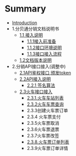 # Summary

* [Introduction](README.md)
* 1.分贝通分销文档说明书
  * [1.1 接入说明](11-jie-ru-shuo-ming.md)
    * [1.1.1接入前准备](11-jie-ru-shuo-ming/111jie-ru-qian-zhun-bei.md)
    * [1.1.2接口环境说明](11-jie-ru-shuo-ming/112jie-kou-huan-jing-shuo-ming.md)
    * [1.1.3接口接入流程](11-jie-ru-shuo-ming/113jie-kou-jie-ru-liu-cheng.md)
  * [1.2文档版本说明](12wen-dang-ban-ben-shuo-ming.md)
* 2.分销API接口接入\(调整中\)
  * [2.1API鉴权接口,颁发token](21apijian-quan-jie-53e32c-ban-fa-token.md)
  * [2.2API接入说明](22apijie-ru-shuo-ming.md)
    * [2.2.1 签名算法](22apijie-ru-shuo-ming/221-qian-ming-suan-fa.md)
  * [2.3火车接口接入](23huo-che-jie-kou-jie-ru.md)
    * [2.3.1.火车车站列表](23huo-che-jie-kou-jie-ru/231huo-che-che-zhan-lie-biao.md)
    * [2.3.2火车车票查询](23huo-che-jie-kou-jie-ru/232huo-che-che-piao-cha-xun.md)
    * 2.3.3创建火车票订单
    * 2.3.4 火车票支付
    * 2.3.5火车票取消
    * 2.3.6火车票退票
    * 2.3.7火车票改签
    * [2.3.8.火车票订单列表](23huo-che-jie-kou-jie-ru/238huo-che-piao-ding-dan-lie-biao.md)
    * 2.3.9火车票订单详情

